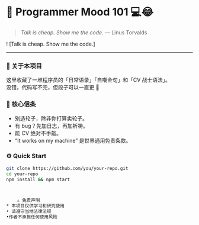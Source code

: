 # 🧠 Programmer Mood 101 💻😂  
> *Talk is cheap. Show me the code.* — Linus Torvalds  

! [Talk is cheap. Show me the code.]

---

### 👋 关于本项目  
这里收藏了一堆程序员的「日常语录」「自嘲金句」和「CV 战士语法」。  
没错，代码写不完，但段子可以一直更 🤣  

### 💬 核心信条  
- 别造轮子，除非你打算卖轮子。  
- 有 bug？先加日志，再加祈祷。  
- 能 CV 绝对不手敲。  
- “It works on my machine” 是世界通用免责条款。  

### ⚙️ Quick Start  
```bash
git clone https://github.com/you/your-repo.git  
cd your-repo  
npm install && npm start



    ⚠️ 免责声明
* 本项目仅供学习和研究使用
• 请遵守当地法律法规
•作者不承担任何使用风险
